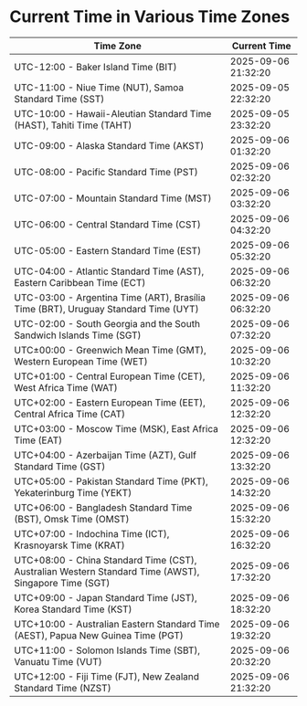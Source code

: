 # Current Time in Various Time Zones

| Time Zone | Current Time |
|-----------|--------------|
| UTC-12:00 - Baker Island Time (BIT) | 2025-09-06 21:32:20 |
| UTC-11:00 - Niue Time (NUT), Samoa Standard Time (SST) | 2025-09-05 22:32:20 |
| UTC-10:00 - Hawaii-Aleutian Standard Time (HAST), Tahiti Time (TAHT) | 2025-09-05 23:32:20 |
| UTC-09:00 - Alaska Standard Time (AKST) | 2025-09-06 01:32:20 |
| UTC-08:00 - Pacific Standard Time (PST) | 2025-09-06 02:32:20 |
| UTC-07:00 - Mountain Standard Time (MST) | 2025-09-06 03:32:20 |
| UTC-06:00 - Central Standard Time (CST) | 2025-09-06 04:32:20 |
| UTC-05:00 - Eastern Standard Time (EST) | 2025-09-06 05:32:20 |
| UTC-04:00 - Atlantic Standard Time (AST), Eastern Caribbean Time (ECT) | 2025-09-06 06:32:20 |
| UTC-03:00 - Argentina Time (ART), Brasília Time (BRT), Uruguay Standard Time (UYT) | 2025-09-06 06:32:20 |
| UTC-02:00 - South Georgia and the South Sandwich Islands Time (SGT) | 2025-09-06 07:32:20 |
| UTC±00:00 - Greenwich Mean Time (GMT), Western European Time (WET) | 2025-09-06 10:32:20 |
| UTC+01:00 - Central European Time (CET), West Africa Time (WAT) | 2025-09-06 11:32:20 |
| UTC+02:00 - Eastern European Time (EET), Central Africa Time (CAT) | 2025-09-06 12:32:20 |
| UTC+03:00 - Moscow Time (MSK), East Africa Time (EAT) | 2025-09-06 12:32:20 |
| UTC+04:00 - Azerbaijan Time (AZT), Gulf Standard Time (GST) | 2025-09-06 13:32:20 |
| UTC+05:00 - Pakistan Standard Time (PKT), Yekaterinburg Time (YEKT) | 2025-09-06 14:32:20 |
| UTC+06:00 - Bangladesh Standard Time (BST), Omsk Time (OMST) | 2025-09-06 15:32:20 |
| UTC+07:00 - Indochina Time (ICT), Krasnoyarsk Time (KRAT) | 2025-09-06 16:32:20 |
| UTC+08:00 - China Standard Time (CST), Australian Western Standard Time (AWST), Singapore Time (SGT) | 2025-09-06 17:32:20 |
| UTC+09:00 - Japan Standard Time (JST), Korea Standard Time (KST) | 2025-09-06 18:32:20 |
| UTC+10:00 - Australian Eastern Standard Time (AEST), Papua New Guinea Time (PGT) | 2025-09-06 19:32:20 |
| UTC+11:00 - Solomon Islands Time (SBT), Vanuatu Time (VUT) | 2025-09-06 20:32:20 |
| UTC+12:00 - Fiji Time (FJT), New Zealand Standard Time (NZST) | 2025-09-06 21:32:20 |

